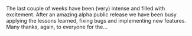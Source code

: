 The last couple of weeks have been (very) intense and filled with excitement.
After an amazing alpha public release we have been busy applying the lessons
learned, fixing bugs and implementing new features. Many thanks, again, to
everyone for the…

